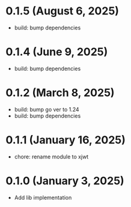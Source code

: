 # 0.1.5 (August 6, 2025)

* build: bump dependencies

# 0.1.4 (June 9, 2025)

* build: bump dependencies

# 0.1.2 (March 8, 2025)

* build: bump go ver to 1.24
* build: bump dependencies

# 0.1.1 (January 16, 2025)

* chore: rename module to xjwt

# 0.1.0 (January 3, 2025)

* Add lib implementation